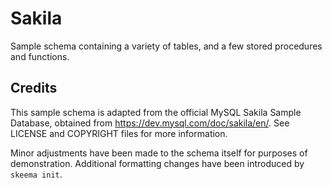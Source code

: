 # Sakila

Sample schema containing a variety of tables, and a few stored procedures and functions.

## Credits

This sample schema is adapted from the official MySQL Sakila Sample Database, obtained from https://dev.mysql.com/doc/sakila/en/. See LICENSE and COPYRIGHT files for more information.

Minor adjustments have been made to the schema itself for purposes of demonstration. Additional formatting changes have been introduced by `skeema init`.

